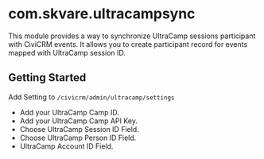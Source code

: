 # com.skvare.ultracampsync
This module provides a way to synchronize UltraCamp sessions participant with CiviCRM events. It allows you to create participant record for events mapped with UltraCamp session ID.

## Getting Started

Add Setting to `/civicrm/admin/ultracamp/settings`
- Add your UltraCamp Camp ID.
- Add your UltraCamp Camp API Key.
- Choose UltraCamp Session ID Field.
- Choose UltraCamp Person ID Field.
- UltraCamp Account ID Field.
